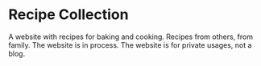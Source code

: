 # Recipe Collection
A website with recipes for baking and cooking.
Recipes from others, from family.
The website is in process.
The website is for private usages, not a blog.




